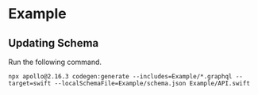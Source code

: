 Example
=======

Updating Schema
---------------

Run the following command.

```
npx apollo@2.16.3 codegen:generate --includes=Example/*.graphql --target=swift --localSchemaFile=Example/schema.json Example/API.swift
```
